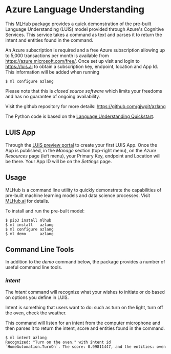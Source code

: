 Azure Language Understanding
============================

This [MLHub](https://mlhub.ai) package provides a quick demonstration
of the pre-built Language Understanding (LUIS) model provided through
Azure's Cognitive Services. This service takes a command as text
and parses it to return the intent and entities found in the command.

An Azure subscription is required and a free Azure subscription
allowing up to 5,000 transactions per month is available from
https://azure.microsoft.com/free/. Once set up visit and login to
https://luis.ai to obtain a subscription key, endpoint, location and 
App Id. This information will be added when running
```console
$ ml configure azlang
```

Please note that this is *closed source software* which limits your
freedoms and has no guarantee of ongoing availability.

Visit the github repository for more details:
<https://github.com/gjwgit/azlang>

The Python code is based on the [Language Understanding
Quickstart](https://docs.microsoft.com/en-us/azure/cognitive-services/luis/luis-get-started-python-get-intent).

## LUIS App
Through the [LUIS preview portal](https://docs.microsoft.com/en-us/azure/cognitive-services/luis/luis-get-started-create-app)
to create your first LUIS App. Once the App is published, in the *Manage* 
section (top-right menu), on the *Azure Resources* page (left menu), 
your Primary Key, endpoint and Location will be there. Your App ID will be 
on the *Settings* page. 

Usage
-----

MLHub is a command line utility to quickly demonstrate the
capabilities of pre-built machine learning models and data science
processes. Visit [MLHub.ai](https://mlhub.ai) for details.

To install and run the pre-built model:

    $ pip3 install mlhub
    $ ml install   azlang
    $ ml configure azlang
    $ ml demo      azlang

## Command Line Tools

In addition to the *demo* command below, the package provides a number
of useful command line tools.

### *intent*

The *intent* command will recognize what your wishes to initiate 
or do based on options you define in LUIS. 

Intent is something that users want to do: such as turn on the 
light, turn off the oven, check the weather. 

This command will listen for an intent from the computer microphone 
and then parses it to return the intent, score and entities found in 
the command.

```console
$ ml intent azlang
Recognized: "Turn on the oven." with intent id `HomeAutomation.TurnOn`. The score: 0.99811447, and the entities: oven
```


